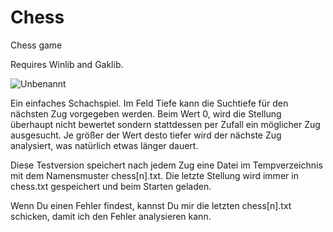 # Chess
 Chess game

Requires Winlib and Gaklib.

![Unbenannt](https://github.com/user-attachments/assets/14b65d7b-a8c3-4542-936c-08a9834bb109)

Ein einfaches Schachspiel. Im Feld Tiefe kann die Suchtiefe für den nächsten 
Zug vorgegeben werden. Beim Wert 0, wird die Stellung überhaupt nicht bewertet
sondern stattdessen per Zufall ein möglicher Zug ausgesucht. Je größer der Wert
desto tiefer wird der nächste Zug analysiert, was natürlich etwas länger 
dauert.

Diese Testversion speichert nach jedem Zug eine Datei im Tempverzeichnis mit 
dem Namensmuster chess[n].txt. Die letzte Stellung wird immer in chess.txt 
gespeichert und beim Starten geladen.

Wenn Du einen Fehler findest, kannst Du mir die letzten chess[n].txt schicken,
damit ich den Fehler analysieren kann.
